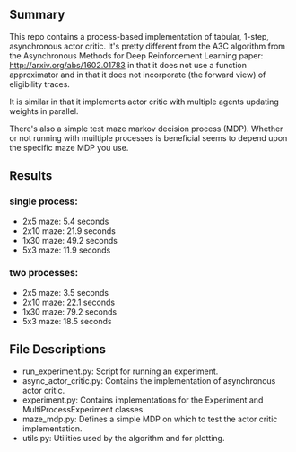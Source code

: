 ## Summary
This repo contains a process-based implementation of tabular, 1-step,
asynchronous actor critic. It's pretty different from the A3C 
algorithm from the Asynchronous Methods for Deep 
Reinforcement Learning paper: http://arxiv.org/abs/1602.01783
in that it does not use a function approximator and in that it
does not incorporate (the forward view) of eligibility traces.

It is similar in that it implements actor critic
with multiple agents updating weights in parallel.

There's also a simple test maze markov decision process (MDP).
Whether or not running with muiltiple processes is beneficial
seems to depend upon the specific maze MDP you use.

## Results
### single process:
- 2x5 maze: 5.4 seconds
- 2x10 maze: 21.9 seconds
- 1x30 maze: 49.2 seconds
- 5x3 maze: 11.9 seconds

### two processes:
- 2x5 maze: 3.5 seconds
- 2x10 maze: 22.1 seconds
- 1x30 maze: 79.2 seconds
- 5x3 maze: 18.5 seconds

## File Descriptions
- run_experiment.py: Script for running an experiment.
- async_actor_critic.py: Contains the implementation of asynchronous actor critic.
- experiment.py: Contains implementations for the Experiment and MultiProcessExperiment
classes.
- maze_mdp.py: Defines a simple MDP on which to test the actor critic implementation.
- utils.py: Utilities used by the algorithm and for plotting.
